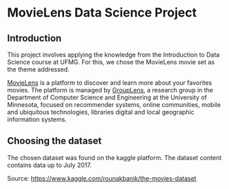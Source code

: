 # MovieLens Data Science Project

## Introduction

This project involves applying the knowledge from the Introduction to Data Science course at UFMG. For this, we chose the MovieLens movie set as the theme addressed.

[MovieLens](https://movielens.org/) is a platform to discover and learn more about your favorites movies. The platform is managed by [GroupLens](https://grouplens.org/), a research group in the Department of Computer Science and Engineering at the University of Minnesota, focused on recommender systems, online communities, mobile and ubiquitous technologies, libraries digital and local geographic information systems.

## Choosing the dataset

The chosen dataset was found on the kaggle platform. The dataset content contains data up to July 2017.

Source: https://www.kaggle.com/rounakbanik/the-movies-dataset
